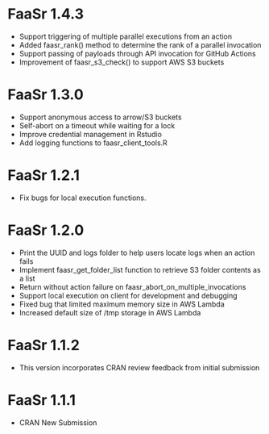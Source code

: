 # FaaSr 1.4.3
* Support triggering of multiple parallel executions from an action
* Added faasr_rank() method to determine the rank of a parallel invocation
* Support passing of payloads through API invocation for GitHub Actions
* Improvement of faasr_s3_check() to support AWS S3 buckets

# FaaSr 1.3.0

* Support anonymous access to arrow/S3 buckets 
* Self-abort on a timeout while waiting for a lock
* Improve credential management in Rstudio
* Add logging functions to faasr_client_tools.R

# FaaSr 1.2.1

* Fix bugs for local execution functions.

# FaaSr 1.2.0

* Print the UUID and logs folder to help users locate logs when an action fails
* Implement faasr_get_folder_list function to retrieve S3 folder contents as a list
* Return without action failure on faasr_abort_on_multiple_invocations
* Support local execution on client for development and debugging
* Fixed bug that limited maximum memory size in AWS Lambda
* Increased default size of /tmp storage in AWS Lambda

# FaaSr 1.1.2

* This version incorporates CRAN review feedback from initial submission

# FaaSr 1.1.1

* CRAN New Submission